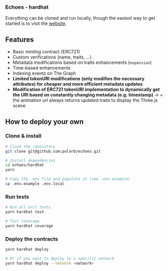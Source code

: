 ### Echoes - hardhat

Everything can be cloned and run locally, though the easiest way to get started is to visit the [website](https://echoes.polarzero.xyz).

## Features

- Basic minting contract (ERC721)
- Custom verifications (name, traits, ...)
- Metadata modifications based on traits enhancements (`expansion`)
- Time-based enhancements
- Indexing events on The Graph
- **Limited tokenURI modifications (only modifies the necessary attributes) for cheaper and more efficient metadata updates**
- **Modification of ERC721 tokenURI implementation to dynamically get the URI based on constantly changing metadata (e.g. timestamp)**
  -> + the animation url always returns updated traits to display the Three.js scene

## How to deploy your own

### Clone & install

```bash
# Clone the repository
git clone git@github.com:polar0/echoes.git

# Install dependencies
cd echoes/hardhat
yarn

# Copy the .env file and populate it (see .env.example)
cp .env.example .env.local
```

### Run tests

```bash
# Run all unit tests
yarn hardhat test

# Test coverage
yarn hardhat coverage
```

### Deploy the contracts

```bash
yarn hardhat deploy

# Or if you want to deploy to a specific network
yarn hardhat deploy --network <network>
```

